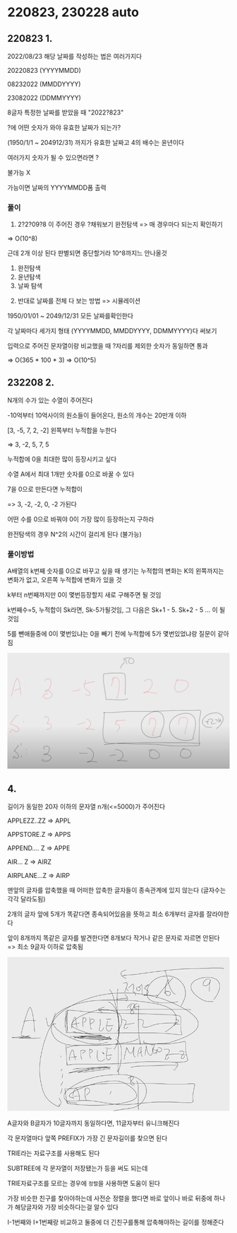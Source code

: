 # 220823, 230228 auto

## 220823 1. 

2022/08/23 해당 날짜를 작성하는 법은 여러가지다

20220823 (YYYYMMDD)

08232022 (MMDDYYYY)

23082022 (DDMMYYYY)



8글자 특정한 날짜를 받았을 때 "2022?823"

?에 어떤 숫자가 와야 유효한 날짜가 되는가?



(1950/1/1 ~ 204912/31) 까지가 유효한 날짜고 4의 배수는 윤년이다

여러가지 숫자가 될 수 있으면라면 ?

불가능 X

가능이면 날짜의 YYYYMMDD폼 출력



### 풀이

1) 2?2?09?8 이 주어진 경우 ?채워보기 완전탐색 => 매 경우마다 되는지 확인하기

=> O(10^8) 

근데 2개 이상 된다 판별되면 중단할거라 10^8까지느 안나올것

1. 완전탐색
2. 윤년탐색
3. 날짜 탐색



2) 반대로 날짜를 전체 다 보는 방법 => 시뮬레이션

1950/01/01 ~ 2049/12/31 모든 날짜를확인한다

각 날짜마다 세가지 형태 (YYYYMMDD, MMDDYYYY, DDMMYYYY)다 써보기 

입력으로 주어진 문자열이랑 비교했을 때 ?자리를 제외한 숫자가 동일하면 통과



=> O(365 * 100 * 3) => O(10^5)



## 232208 2. 

N개의 수가 있는 수열이 주어진다

-10억부터 10억사이의 원소들이 들어온다, 원소의 개수는 20만개 이하

[3, -5, 7, 2, -2] 왼쪽부터 누적합을 누한다

=> 3, -2, 5, 7, 5 

누적합에 0을 최대한 많이 등장시키고 싶다



수열 A에서 최대 1개만 숫자를 0으로 바꿀 수 있다

7을 0으로 만든다면 누적합이

=> 3, -2, -2, 0, -2 가된다



어떤 수를 0으로 바꿔야 0이 가장 많이 등장하는지 구하라

완전탐색의 경우 N^2의 시간이 걸리게 된다 (불가능)



### 풀이방법

A배열의 k번째 숫자를 0으로 바꾸고 싶을 때 생기는 누적합의 변화는 K의 왼쪽까지는 변화가 없고, 오른쪽 누적합에 변화가 있을 것

k부터 n번째까지만 0이 몇번등장할지 새로 구해주면 될 것임

k번째수=5, 누적합이 Sk라면, Sk-5가될것임, 그 다음은 Sk+1 - 5. Sk+2 - 5 ... 이 될것임

 5를 뺀애들중에 0이 몇번있냐는 0을 빼기 전에 누적합에 5가 몇번있었냐랑 질문이 같아짐

![image-20230802195610776](images/image-20230802195610776.png)



## 4.

길이가 동일한 20자 이하의 문자열 n개(<=5000)가 주어진다

APPLEZZ..ZZ    => APPL

APPSTORE.Z   => APPS 

APPEND.... Z   => APPE 

AIR...		   Z   => AIRZ

AIRPLANE...Z   => AIRP



맨앞의 글자를 압축했을 때 어떠한 압축한 글자들이 종속관계에 있지 않는다 (글자수는 각각 달라도됨)

 2개의 글자 앞에 5개가 똑같다면 종속되어있음을 뜻하고 최소 6개부터 글자를 잘라야한다

앞이 8개까지 똑같은 글자를 발견한다면 8개보다 작거나 같은 문자로 자르면 안된다 => 최소 9글자 이하로 압축됨

![image-20230804223835699](images/image-20230804223835699.png)

A글자와 B글자가 10글자까지 동일하다면, 11글자부터 유니크해진다

각 문자열마다 앞쪽 PREFIX가 가장 긴 문자길이를 찾으면 된다



TRIE라는 자료구조를 사용해도 된다

SUBTREE에 각 문자열이 저장됐는가 등을 써도 되는데

TRIE자료구조를 모르는 경우에 `정렬`을 사용하면 도움이 된다

가장 비슷한 친구를 찾아야하는데 사전순 정렬을 했다면 바로 앞이나 바로 뒤중에 하나가 해당글자와 가장 비슷하다는걸 알수 있다 

I-1번째와 I+1번째랑 비교하고 둘중에 더 긴친구를통해 압축해야하는 길이를 정해준다 





